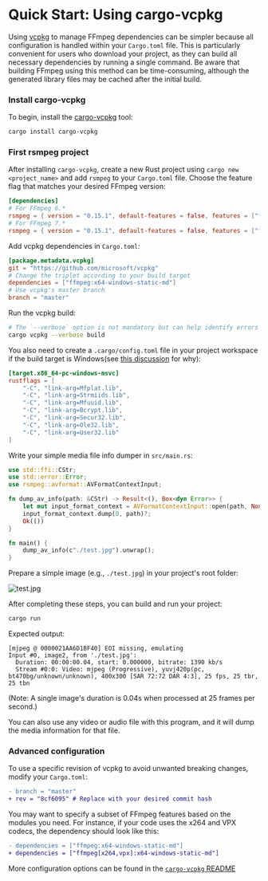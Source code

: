 # Quick Start: Using cargo-vcpkg

Using [vcpkg](https://github.com/microsoft/vcpkg) to manage FFmpeg dependencies can be simpler because all configuration is handled within your `Cargo.toml` file. This is particularly convenient for users who download your project, as they can build all necessary dependencies by running a single command. Be aware that building FFmpeg using this method can be time-consuming, although the generated library files may be cached after the initial build.

### Install cargo-vcpkg

To begin, install the [cargo-vcpkg](https://github.com/mcgoo/cargo-vcpkg) tool:

```bash
cargo install cargo-vcpkg
```

### First rsmpeg project

After installing `cargo-vcpkg`, create a new Rust project using `cargo new <project_name>` and add `rsmpeg` to your `Cargo.toml` file. Choose the feature flag that matches your desired FFmpeg version:

```toml
[dependencies]
# For FFmpeg 6.*
rsmpeg = { version = "0.15.1", default-features = false, features = ["ffmpeg6", "link_vcpkg_ffmpeg"] }
# For FFmpeg 7.*
rsmpeg = { version = "0.15.1", default-features = false, features = ["ffmpeg7", "link_vcpkg_ffmpeg"] }
```

Add vcpkg dependencies in `Cargo.toml`:

```toml
[package.metadata.vcpkg]
git = "https://github.com/microsoft/vcpkg"
# Change the triplet according to your build target
dependencies = ["ffmpeg:x64-windows-static-md"]
# Use vcpkg's master branch
branch = "master"
```

Run the vcpkg build:

```bash
# The `--verbose` option is not mandatory but can help identify errors if the build fails.
cargo vcpkg --verbose build
```

You also need to create a `.cargo/config.toml` file in your project workspace if the build target is Windows(see [this discussion](https://github.com/larksuite/rsmpeg/pull/74#issuecomment-1085422980) for why):

```toml
[target.x86_64-pc-windows-msvc]
rustflags = [
    "-C", "link-arg=Mfplat.lib",
    "-C", "link-arg=Strmiids.lib",
    "-C", "link-arg=Mfuuid.lib",
    "-C", "link-arg=Bcrypt.lib",
    "-C", "link-arg=Secur32.lib",
    "-C", "link-arg=Ole32.lib",
    "-C", "link-arg=User32.lib"
]
```

Write your simple media file info dumper in `src/main.rs`:

```rust
use std::ffi::CStr;
use std::error::Error;
use rsmpeg::avformat::AVFormatContextInput;

fn dump_av_info(path: &CStr) -> Result<(), Box<dyn Error>> {
    let mut input_format_context = AVFormatContextInput::open(path, None, &mut None)?;
    input_format_context.dump(0, path)?;
    Ok(())
}

fn main() {
    dump_av_info(c"./test.jpg").unwrap();
}
```

Prepare a simple image (e.g., `./test.jpg`) in your project's root folder:

![test.jpg](../assets/mountain.jpg)

After completing these steps, you can build and run your project:

```bash
cargo run
```

Expected output:

```output
[mjpeg @ 0000021AA6D1BF40] EOI missing, emulating
Input #0, image2, from './test.jpg':
  Duration: 00:00:00.04, start: 0.000000, bitrate: 1390 kb/s
  Stream #0:0: Video: mjpeg (Progressive), yuvj420p(pc, bt470bg/unknown/unknown), 400x300 [SAR 72:72 DAR 4:3], 25 fps, 25 tbr, 25 tbn
```

(Note: A single image's duration is 0.04s when processed at 25 frames per second.)

You can also use any video or audio file with this program, and it will dump the media information for that file.

### Advanced configuration

To use a specific revision of vcpkg to avoid unwanted breaking changes, modify your `Cargo.toml`:

```diff
- branch = "master"
+ rev = "8cf6095" # Replace with your desired commit hash
```

You may want to specify a subset of FFmpeg features based on the modules you need. For instance, if your code uses the x264 and VPX codecs, the dependency should look like this:

```diff
- dependencies = ["ffmpeg:x64-windows-static-md"]
+ dependencies = ["ffmpeg[x264,vpx]:x64-windows-static-md"]
```

More configuration options can be found in the [`cargo-vcpkg` README](https://github.com/mcgoo/cargo-vcpkg)


